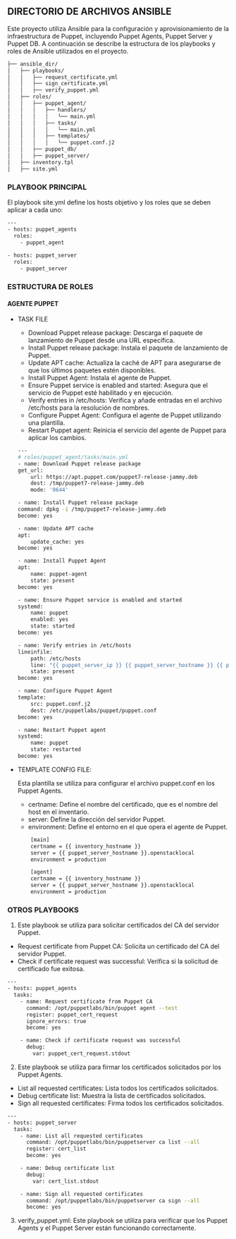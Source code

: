 ## DIRECTORIO DE ARCHIVOS ANSIBLE
Este proyecto utiliza Ansible para la configuración y aprovisionamiento de la infraestructura de Puppet, incluyendo Puppet Agents, Puppet Server y Puppet DB. A continuación se describe la estructura de los playbooks y roles de Ansible utilizados en el proyecto.

```bash
├── ansible_dir/
│   ├── playbooks/
│   │   ├── request_certificate.yml
│   │   ├── sign_certificate.yml
│   │   ├── verify_puppet.yml
│   ├── roles/
│   │   ├── puppet_agent/
│   │   │   ├── handlers/
│   │   │   │   └── main.yml
│   │   │   ├── tasks/
│   │   │   │   └── main.yml
│   │   │   ├── templates/
│   │   │   │   └── puppet.conf.j2
│   │   ├── puppet_db/
│   │   ├── puppet_server/
│   ├── inventory.tpl
│   ├── site.yml
```

### PLAYBOOK PRINCIPAL
El playbook site.yml define los hosts objetivo y los roles que se deben aplicar a cada uno:

```bash
---
- hosts: puppet_agents
  roles:
    - puppet_agent
  
- hosts: puppet_server
  roles:
    - puppet_server
```

### ESTRUCTURA DE ROLES

#### AGENTE PUPPET

- TASK FILE
    - Download Puppet release package: Descarga el paquete de lanzamiento de Puppet desde una URL específica.
    - Install Puppet release package: Instala el paquete de lanzamiento de Puppet.
    - Update APT cache: Actualiza la caché de APT para asegurarse de que los últimos paquetes estén disponibles.
    - Install Puppet Agent: Instala el agente de Puppet.
    - Ensure Puppet service is enabled and started: Asegura que el servicio de Puppet esté habilitado y en ejecución.
    - Verify entries in /etc/hosts: Verifica y añade entradas en el archivo /etc/hosts para la resolución de nombres.
    - Configure Puppet Agent: Configura el agente de Puppet utilizando una plantilla.
    - Restart Puppet agent: Reinicia el servicio del agente de Puppet para aplicar los cambios.

    ```bash
    ---
    # roles/puppet_agent/tasks/main.yml
    - name: Download Puppet release package
    get_url:
        url: https://apt.puppet.com/puppet7-release-jammy.deb
        dest: /tmp/puppet7-release-jammy.deb
        mode: '0644'

    - name: Install Puppet release package
    command: dpkg -i /tmp/puppet7-release-jammy.deb
    become: yes

    - name: Update APT cache
    apt:
        update_cache: yes
    become: yes

    - name: Install Puppet Agent
    apt:
        name: puppet-agent
        state: present
    become: yes

    - name: Ensure Puppet service is enabled and started
    systemd:
        name: puppet
        enabled: yes
        state: started
    become: yes

    - name: Verify entries in /etc/hosts
    lineinfile:
        path: /etc/hosts
        line: "{{ puppet_server_ip }} {{ puppet_server_hostname }} {{ puppet_server_hostname }}.openstacklocal"
        state: present
    become: yes

    - name: Configure Puppet Agent
    template:
        src: puppet.conf.j2
        dest: /etc/puppetlabs/puppet/puppet.conf
    become: yes

    - name: Restart Puppet agent
    systemd:
        name: puppet
        state: restarted
    become: yes

    ```

- TEMPLATE CONFIG FILE: 

    Esta plantilla se utiliza para configurar el archivo puppet.conf en los Puppet Agents.

    - certname: Define el nombre del certificado, que es el nombre del host en el inventario.
    - server: Define la dirección del servidor Puppet.       
    - environment: Define el entorno en el que opera el agente de Puppet.

    ```bash
        [main]
        certname = {{ inventory_hostname }}
        server = {{ puppet_server_hostname }}.openstacklocal
        environment = production

        [agent]
        certname = {{ inventory_hostname }}
        server = {{ puppet_server_hostname }}.openstacklocal
        environment = production
    ```

### OTROS PLAYBOOKS
1. Este playbook se utiliza para solicitar certificados del CA del servidor Puppet.
- Request certificate from Puppet CA: Solicita un certificado del CA del servidor Puppet.
- Check if certificate request was successful: Verifica si la solicitud de certificado fue exitosa.

```bash
---
- hosts: puppet_agents
  tasks:
    - name: Request certificate from Puppet CA
      command: /opt/puppetlabs/bin/puppet agent --test
      register: puppet_cert_request
      ignore_errors: true
      become: yes

    - name: Check if certificate request was successful
      debug:
        var: puppet_cert_request.stdout

```

2. Este playbook se utiliza para firmar los certificados solicitados por los Puppet Agents.
- List all requested certificates: Lista todos los certificados solicitados.
- Debug certificate list: Muestra la lista de certificados solicitados.
- Sign all requested certificates: Firma todos los certificados solicitados.

```bash
---
- hosts: puppet_server
  tasks:
    - name: List all requested certificates
      command: /opt/puppetlabs/bin/puppetserver ca list --all
      register: cert_list
      become: yes

    - name: Debug certificate list
      debug:
        var: cert_list.stdout

    - name: Sign all requested certificates
      command: /opt/puppetlabs/bin/puppetserver ca sign --all
      become: yes
```
3. verify_puppet.yml: Este playbook se utiliza para verificar que los Puppet Agents y el Puppet Server están funcionando correctamente.

